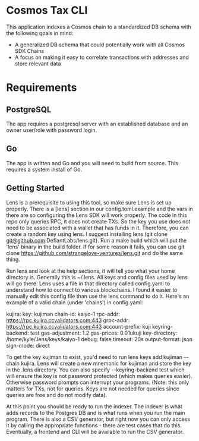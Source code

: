 # Cosmos Tax CLI

This application indexes a Cosmos chain to a standardized DB schema with the following goals in mind:

* A generalized DB schema that could potentially work with all Cosmos SDK Chains
* A focus on making it easy to correlate transactions with addresses and store relevant data

# Requirements

## PostgreSQL

The app requires a postgresql server with an established database and an owner user/role with password login.

## Go

The app is written and Go and you will need to build from source. This requires a system install of Go.

## Getting Started
Lens is a prerequisite to using this tool, so make sure Lens is set up properly. There is a [lens] section in our config.toml.example
and the vars in there are so configuring the Lens SDK will work properly. The code in this repo only queries RPC, it does not create TXs.
So the key you use does not need to be associated with a wallet that has funds in it. Therefore, you can create a random key using lens.
I suggest installing lens (git clone git@github.com:DefiantLabs/lens.git). Run a make build which will put the 'lens' binary in the build folder.
If for some reason it fails, you can use git clone https://github.com/strangelove-ventures/lens.git and do the same thing.

Run lens and look at the help sections, it will tell you what your home directory is. Generally this is ~/.lens. All keys and config files
used by lens will go there. Lens uses a file in that directory called config.yaml to understand how to connect to various blockchains.
I found it easier to manually edit this config file than use the lens command to do it. Here's an example of a valid chain (under 'chains') in config.yaml:

kujira:
    key: kujiman
    chain-id: kaiyo-1
    rpc-addr: https://rpc.kujira.ccvalidators.com:443
    grpc-addr: https://rpc.kujira.ccvalidators.com:443
    account-prefix: kuji
    keyring-backend: test
    gas-adjustment: 1.2
    gas-prices: 0.01ukuji
    key-directory: /home/kyle/.lens/keys/kaiyo-1
    debug: false
    timeout: 20s
    output-format: json
    sign-mode: direct

To get the key kujiman to exist, you'd need to run lens keys add kujiman --chain kujira. Lens will create a new mnemonic for kujiman and store the key in the .lens
directory. You can also specify --keyring-backend test which will ensure the key is not password protected (which makes queries easier). Otherwise password prompts
can interrupt your programs. (Note: this only matters for TXs, not for queries. Keys are not needed for queries since queries are free and do not modify data).

At this point you should be ready to run the indexer. The indexer is what adds records to the Postgres DB and is what runs when you run the main program.
There is also a CSV generator, but right now you can only access it by calling the appropriate functions - there are test cases that do this. Eventually,
a frontend and CLI will be available to run the CSV generator.